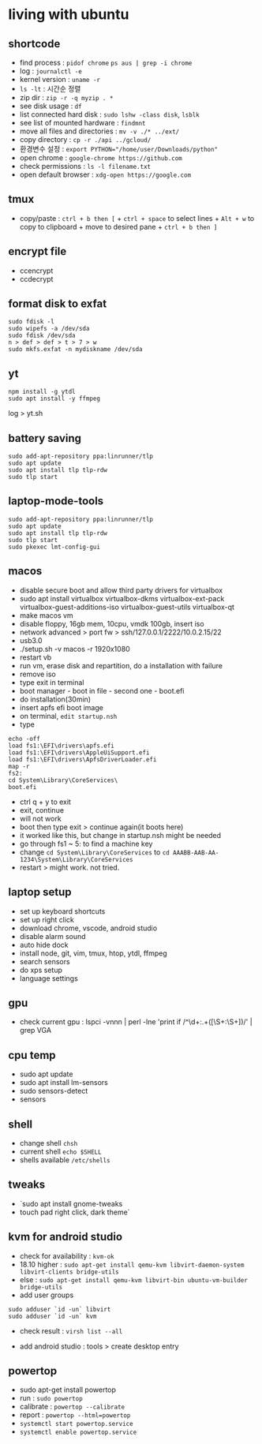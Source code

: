 # living with ubuntu


## shortcode
- find process : `pidof chrome` `ps aus | grep -i chrome`
- log : `journalctl -e`
- kernel version : `uname -r`
- `ls -lt` : 시간순 정렬
- zip dir : `zip -r -q myzip . *`
- see disk usage : `df`
- list connected hard disk : `sudo lshw -class disk`, `lsblk`
- see list of mounted hardware : `findmnt`
- move all files and directories : `mv -v ./* ../ext/`
- copy directory : `cp -r ./api ../gcloud/`
- 환경변수 설정 : `export PYTHON="/home/user/Downloads/python"`
- open chrome : `google-chrome https://github.com`
- check permissions : `ls -l filename.txt`
- open default browser : `xdg-open https://google.com`
## tmux

- copy/paste : `ctrl + b then [` + `ctrl + space` to select lines + `Alt + w` to copy to clipboard + move to desired pane + `ctrl + b then ]`

## encrypt file

- ccencrypt <filename>
- ccdecrypt <filename>

## format disk to exfat

```
sudo fdisk -l
sudo wipefs -a /dev/sda
sudo fdisk /dev/sda
n > def > def > t > 7 > w
sudo mkfs.exfat -n mydiskname /dev/sda
```

## yt

```
npm install -g ytdl
sudo apt install -y ffmpeg
```
log > yt.sh

## battery saving
```
sudo add-apt-repository ppa:linrunner/tlp
sudo apt update
sudo apt install tlp tlp-rdw
sudo tlp start
```

## laptop-mode-tools
```
sudo add-apt-repository ppa:linrunner/tlp
sudo apt update
sudo apt install tlp tlp-rdw
sudo tlp start
sudo pkexec lmt-config-gui
```

## macos
- disable secure boot and allow third party drivers for virtualbox
- sudo apt install virtualbox virtualbox-dkms virtualbox-ext-pack virtualbox-guest-additions-iso virtualbox-guest-utils virtualbox-qt
- make macos vm
- disable floppy, 16gb mem, 10cpu, vmdk 100gb, insert iso
- network advanced > port fw > ssh/127.0.0.1/2222/10.0.2.15/22
- usb3.0
- ./setup.sh -v macos -r 1920x1080
- restart vb
- run vm, erase disk and repartition, do a installation with failure
- remove iso
- type exit in terminal
- boot manager - boot in file - second one - boot.efi
- do installation(30min)
- insert apfs efi boot image
- on terminal, `edit startup.nsh`
- type
```
echo -off
load fs1:\EFI\drivers\apfs.efi
load fs1:\EFI\drivers\AppleUiSupport.efi
load fs1:\EFI\drivers\ApfsDriverLoader.efi
map -r
fs2:
cd System\Library\CoreServices\
boot.efi
```
- ctrl q + y to exit
- exit, continue
- will not work
- boot then type exit > continue again(it boots here)
- it worked like this, but change in startup.nsh might be needed
- go through fs1 ~ 5: to find a machine key
- change `cd System\Library\CoreServices` to `cd AAABB-AAB-AA-1234\System\Library\CoreServices`
- restart > might work. not tried.

## laptop setup

- set up keyboard shortcuts
- set up right click
- download chrome, vscode, android studio
- disable alarm sound
- auto hide dock
- install node, git, vim, tmux, htop, ytdl, ffmpeg
- search sensors
- do xps setup
- language settings

## gpu

- check current gpu : lspci -vnnn | perl -lne 'print if /^\d+\:.+(\[\S+\:\S+\])/' | grep VGA

## cpu temp

- sudo apt update
- sudo apt install lm-sensors
- sudo sensors-detect
- sensors

## shell

- change shell `chsh`
- current shell `echo $SHELL`
- shells available `/etc/shells`

## tweaks

- `sudo apt install gnome-tweaks
- touch pad right click, dark theme`

## kvm for android studio

- check for availability : `kvm-ok`
- 18.10 higher : `sudo apt-get install qemu-kvm libvirt-daemon-system libvirt-clients bridge-utils`
- else : `sudo apt-get install qemu-kvm libvirt-bin ubuntu-vm-builder bridge-utils`
- add user groups
```
sudo adduser `id -un` libvirt
sudo adduser `id -un` kvm
```
- check result : `virsh list --all`

- add android studio : tools > create desktop entry

## powertop

- sudo apt-get install powertop
- run : `sudo powertop`
- calibrate : `powertop --calibrate`
- report : `powertop --html=powertop`
- `systemctl start powertop.service`
- `systemctl enable powertop.service`
